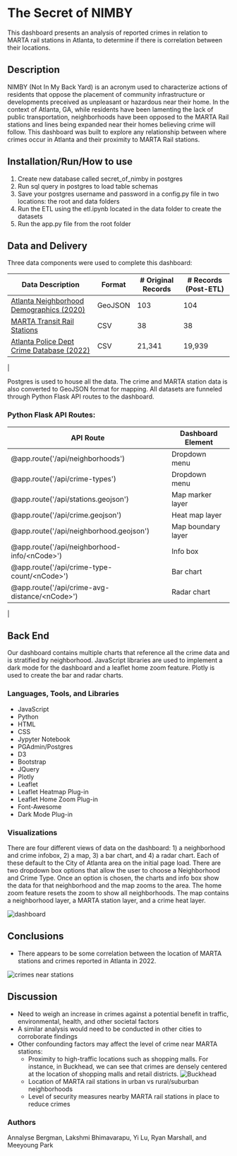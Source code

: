 # The Secret of NIMBY
This dashboard presents an analysis of reported crimes in relation to MARTA rail stations in Atlanta, to determine if there is correlation between their locations.

## Description
NIMBY (Not In My Back Yard) is an acronym used to characterize actions of residents that oppose the placement of community infrastructure or developments preceived as unpleasant or hazardous near their home. In the context of Atlanta, GA, while residents have been lamenting the lack of public transportation, neighborhoods have been opposed to the MARTA Rail stations and lines being expanded near their homes believing crime will follow. This dashboard was built to explore any relationship between where crimes occur in Atlanta and their proximity to MARTA Rail stations. 

## Installation/Run/How to use
1. Create new database called secret_of_nimby in postgres
2. Run sql query in postgres to load table schemas
3. Save your postgres username and password in a config.py file in two locations: the root and data folders
4. Run the ETL using the etl.ipynb located in the data folder to create the datasets
5. Run the app.py file from the root folder

## Data and Delivery
Three data components were used to complete this dashboard:

| Data Description | Format | # Original Records | # Records (Post-ETL) |
|------------------|--------|--------------------|----------------------|
|[Atlanta Neighborhood Demographics (2020)][def]   | GeoJSON | 103    | 104    |
|[MARTA Transit Rail Stations][def2]               | CSV     | 38     | 38     |
|[Atlanta Police Dept Crime Database (2022)][def3] | CSV     | 21,341 | 19,939 |
|

Postgres is used to house all the data. The crime and MARTA station data is also converted to GeoJSON format for mapping. All datasets are funneled through Python Flask API routes to the dashboard. 

### Python Flask API Routes:
| API Route                      | Dashboard Element         |
|--------------------------------|---------------------------|
|@app.route('/api/neighborhoods')              |Dropdown menu     |
|@app.route('/api/crime-types')                |Dropdown menu     |
|@app.route('/api/stations.geojson')           |Map marker layer  |
|@app.route('/api/crime.geojson')              |Heat map layer    |
|@app.route('/api/neighborhood.geojson')       |Map boundary layer|
|@app.route('/api/neighborhood-info/\<nCode>') |Info box          |
|@app.route('/api/crime-type-count/\<nCode>')  |Bar chart         |
|@app.route('/api/crime-avg-distance/\<nCode>')|Radar chart       |
|

## Back End
Our dashboard contains multiple charts that reference all the crime data and is stratified by neighborhood. JavaScript libraries are used to implement a dark mode for the dashboard and a leaflet home zoom feature. Plotly is used to create the bar and radar charts.

### Languages, Tools, and Libraries
* JavaScript
* Python
* HTML
* CSS
* Jypyter Notebook
* PGAdmin/Postgres
* D3
* Bootstrap
* JQuery
* Plotly
* Leaflet
* Leaflet Heatmap Plug-in
* Leaflet Home Zoom Plug-in
* Font-Awesome
* Dark Mode Plug-in

### Visualizations
There are four different views of data on the dashboard: 1) a neighborhood and crime infobox, 2) a map, 3) a bar chart, and 4) a radar chart. Each of these default to the City of Atlanta area on the initial page load. There are two dropdown box options that allow the user to choose a Neighborhood and Crime Type. Once an option is chosen, the charts and info box show the data for that neighborhood and the map zooms to the area. The home zoom feature resets the zoom to show all neighborhoods. The map contains a neighborhood layer, a MARTA station layer, and a crime heat layer.

![dashboard][def4]

## Conclusions
* There appears to be some correlation between the location of MARTA stations and crimes reported in Atlanta in 2022.

![crimes near stations](static/img/crimes-near-stations.png)

## Discussion
* Need to weigh an increase in crimes against a potential benefit in traffic, environmental, health, and other societal factors
* A similar analysis would need to be conducted in other cities to corroborate findings
* Other confounding factors may affect the level of crime near MARTA stations:
   * Proximity to high-traffic locations such as shopping malls. For instance, in Buckhead, we can see that crimes are densely centered at the location of shopping malls and retail districts.
   ![Buckhead](static/img/buckhead.png)
   * Location of MARTA rail stations in urban vs rural/suburban neighborhoods
   * Level of security measures nearby MARTA rail stations in place to reduce crimes
 
### Authors
Annalyse Bergman, Lakshmi Bhimavarapu, Yi Lu, Ryan Marshall, and Meeyoung Park

[def]: https://gisdata.fultoncountyga.gov/datasets/d6298dee8938464294d3f49d473bcf15/explore?location=33.767212%2C-84.420550%2C12.00
[def2]: https://arc-garc.opendata.arcgis.com/datasets/GARC::transit-rail-stations/explore?location=33.766815%2C-84.384652%2C11.00
[def3]: https://www.atlantapd.org/home/showpublisheddocument/5257
[def4]: static/img/screen-on-load.png